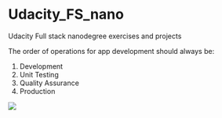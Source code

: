 # Udacity_FS_nano
Udacity Full stack nanodegree exercises and projects

The order of operations for app development should always be:
1. Development
2. Unit Testing
3. Quality Assurance
4. Production

<img src='https://video.udacity-data.com/topher/2021/July/60feb0a0_screen-shot-2021-07-26-at-8.54.21-am/screen-shot-2021-07-26-at-8.54.21-am.png'>
